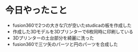 # 今日やったこと
- fusion360で2つの大きな穴が空いたstudicaの板を作成した
- 作成した3Dモデルを3Dプリンターで6枚同時に印刷している
- 3Dプリンターの土台部分を綺麗に洗った
- fusion360で三ツ矢のパーツと円のパーツを合成した